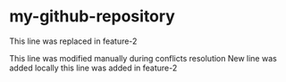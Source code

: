 # my-github-repository
This line was replaced in feature-2


This line was modified manually during conflicts resolution
New line was added locally
this line was added in feature-2
